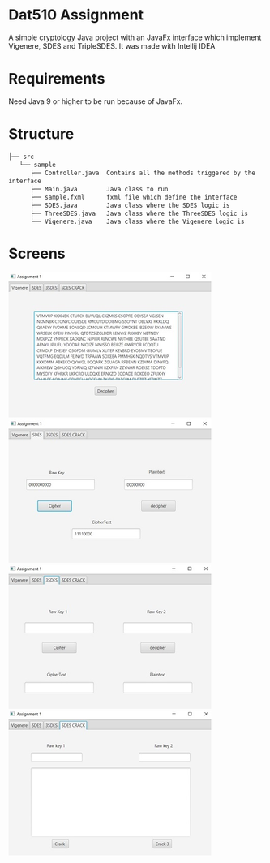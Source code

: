 # Dat510 Assignment

A simple cryptology Java project with an JavaFx interface which implement Vigenere, SDES and TripleSDES.
It was made with Intellij IDEA

# Requirements
Need Java 9 or higher to be run because of JavaFx.

# Structure
```
├── src
   └── sample
      ├── Controller.java  Contains all the methods triggered by the interface      
      ├── Main.java        Java class to run      
      ├── sample.fxml      fxml file which define the interface      
      ├── SDES.java        Java class where the SDES logic is      
      ├── ThreeSDES.java   Java class where the ThreeSDES logic is      
      └── Vigenere.java    Java class where the Vigenere logic is      
 ```
# Screens
![vigenere](screens/vigenere.jpg)
![vigenere](screens/sdes.jpg)
![vigenere](screens/3sdes.jpg)
![vigenere](screens/crack.jpg)
